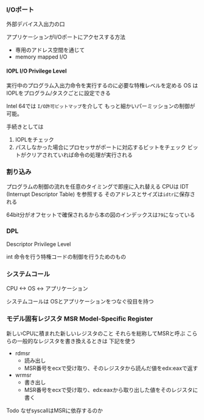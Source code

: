 ### I/Oポート

外部デバイス入出力の口

アプリケーションがI/Oポートにアクセスする方法

- 専用のアドレス空間を通じて
- memory mapped I/O

#### IOPL I/O Privilege Level

実行中のプログラム入出力命令を実行するのに必要な特権レベルを定める
OS はIOPLをプログラム/タスクごとに設定できる

Intel 64では `I/O許可ビットマップ`を介して
もっと細かいパーミッションの制御が可能。

手続きとしては
1. IOPLをチェック
2. パスしなかった場合にプロセッサがポートに対応するビットをチェック
   ビットがクリアされていれば命令の処理が実行される

### 割り込み

プログラムの制御の流れを任意のタイミングで即座に入れ替える
CPUは IDT (Interrupt Descriptor Table) を参照する
そのアドレスとサイズは`idtr`に保存される

64bit分がオフセットで確保されるから本の図のインデックスは`79`になっている

### DPL

Descriptor Privilege Level

int 命令を行う特権コードの制御を行うためのもの

### システムコール

CPU <-> OS <-> アプリケーション

システムコールは OSとアプリケーションをつなぐ役目を持つ

### モデル固有レジスタ MSR Model-Specific Register

新しいCPUに積まれた新しいレジスタのこと
それらを総称してMSRと呼ぶ
こららの一般的なレジスタを書き換えるときは 下記を使う

- rdmsr
    - 読み出し
    - MSR番号をecxで受け取り、そのレジスタから読んだ値をedx:eaxで返す
- wrmsr
    - 書き出し
    - MSR番号をecxで受け取り、edx:eaxから取り出した値をそのレジスタに書く

Todo なぜsyscallはMSRに依存するのか